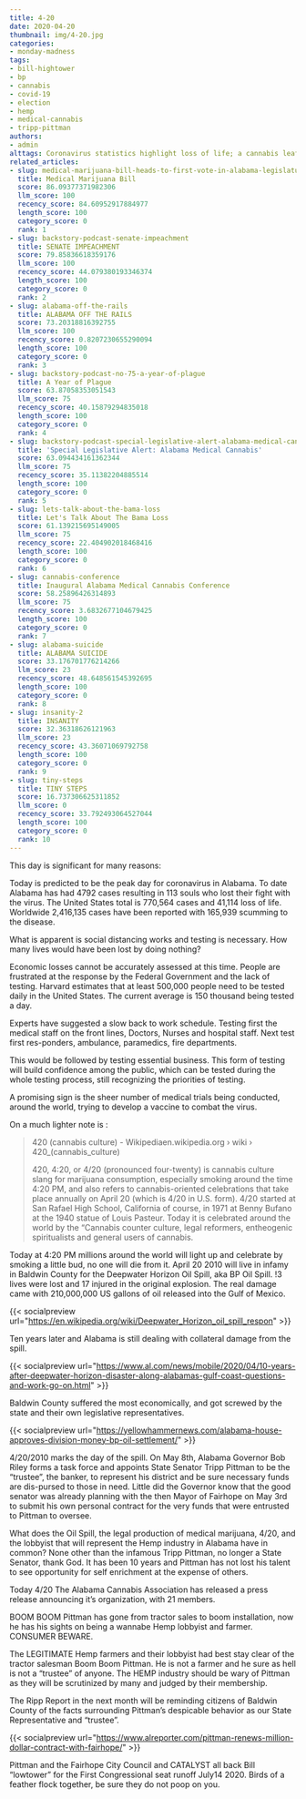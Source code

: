```yaml
---
title: 4-20
date: 2020-04-20
thumbnail: img/4-20.jpg
categories:
- monday-madness
tags:
- bill-hightower
- bp
- cannabis
- covid-19
- election
- hemp
- medical-cannabis
- tripp-pittman
authors:
- admin
alttags: Coronavirus statistics highlight loss of life; a cannabis leaf floats on a red barrier in water, symbolizing impact
related_articles:
- slug: medical-marijuana-bill-heads-to-first-vote-in-alabama-legislature
  title: Medical Marijuana Bill
  score: 86.09377371982306
  llm_score: 100
  recency_score: 84.60952917884977
  length_score: 100
  category_score: 0
  rank: 1
- slug: backstory-podcast-senate-impeachment
  title: SENATE IMPEACHMENT
  score: 79.85836618359176
  llm_score: 100
  recency_score: 44.079380193346374
  length_score: 100
  category_score: 0
  rank: 2
- slug: alabama-off-the-rails
  title: ALABAMA OFF THE RAILS
  score: 73.20318816392755
  llm_score: 100
  recency_score: 0.8207230655290094
  length_score: 100
  category_score: 0
  rank: 3
- slug: backstory-podcast-no-75-a-year-of-plague
  title: A Year of Plague
  score: 63.87058353051543
  llm_score: 75
  recency_score: 40.15879294835018
  length_score: 100
  category_score: 0
  rank: 4
- slug: backstory-podcast-special-legislative-alert-alabama-medical-cannabis
  title: 'Special Legislative Alert: Alabama Medical Cannabis'
  score: 63.094434161362344
  llm_score: 75
  recency_score: 35.11382204885514
  length_score: 100
  category_score: 0
  rank: 5
- slug: lets-talk-about-the-bama-loss
  title: Let's Talk About The Bama Loss
  score: 61.139215695149005
  llm_score: 75
  recency_score: 22.404902018468416
  length_score: 100
  category_score: 0
  rank: 6
- slug: cannabis-conference
  title: Inaugural Alabama Medical Cannabis Conference
  score: 58.25896426314893
  llm_score: 75
  recency_score: 3.6832677104679425
  length_score: 100
  category_score: 0
  rank: 7
- slug: alabama-suicide
  title: ALABAMA SUICIDE
  score: 33.176701776214266
  llm_score: 23
  recency_score: 48.648561545392695
  length_score: 100
  category_score: 0
  rank: 8
- slug: insanity-2
  title: INSANITY
  score: 32.36318626121963
  llm_score: 23
  recency_score: 43.36071069792758
  length_score: 100
  category_score: 0
  rank: 9
- slug: tiny-steps
  title: TINY STEPS
  score: 16.737306625311852
  llm_score: 0
  recency_score: 33.792493064527044
  length_score: 100
  category_score: 0
  rank: 10
---
```

This day is significant for many reasons:

Today is predicted to be the peak day for coronavirus in Alabama. To date Alabama has had 4792 cases resulting in 113 souls who lost their fight with the virus. The United States total is 770,564 cases and 41,114 loss of life. Worldwide 2,416,135 cases have been reported with 165,939 scumming to the disease.

What is apparent is social distancing works and testing is necessary. How many lives would have been lost by doing nothing?

Economic losses cannot be accurately assessed at this time. People are frustrated at the response by the Federal Government and the lack of testing. Harvard estimates that at least 500,000 people need to be tested daily in the United States. The current average is 150 thousand being tested a day.

Experts have suggested a slow back to work schedule. Testing first the medical staff on the front lines, Doctors, Nurses and hospital staff. Next test first res-ponders, ambulance, paramedics, fire departments.

This would be followed by testing essential business. This form of testing will build confidence among the public, which can be tested during the whole testing process, still recognizing the priorities of testing.

A promising sign is the sheer number of medical trials being conducted, around the world, trying to develop a vaccine to combat the virus.

On a much lighter note is :

>420 (cannabis culture) - Wikipediaen.wikipedia.org › wiki › 420\_(cannabis\_culture)
>
>420, 4:20, or 4/20 (pronounced four-twenty) is cannabis culture slang for marijuana consumption, especially smoking around the time 4:20 PM, and also refers to cannabis-oriented celebrations that take place annually on April 20 (which is 4/20 in U.S. form).
>4/20 started at San Rafael High School, California of course, in 1971 at Benny Bufano at the 1940 statue of Louis Pasteur. Today it is celebrated around the world by the “Cannabis counter culture, legal reformers, entheogenic spiritualists and general users of cannabis.
>
Today at 4:20 PM millions around the world will light up and celebrate by smoking a little bud, no one will die from it.
April 20 2010 will live in infamy in Baldwin County for the Deepwater Horizon Oil Spill, aka BP Oil Spill. !3 lives were lost and 17 injured in the original explosion. The real damage came with 210,000,000 US gallons of oil released into the Gulf of Mexico.

{{< socialpreview url="https://en.wikipedia.org/wiki/Deepwater_Horizon_oil_spill_respon" >}}

Ten years later and Alabama is still dealing with collateral damage from the spill.

{{< socialpreview url="https://www.al.com/news/mobile/2020/04/10-years-after-deepwater-horizon-disaster-along-alabamas-gulf-coast-questions-and-work-go-on.html" >}}

Baldwin County suffered the most economically, and got screwed by the state and their own legislative representatives.

{{< socialpreview url="https://yellowhammernews.com/alabama-house-approves-division-money-bp-oil-settlement/" >}}


4/20/2010 marks the day of the spill. On May 8th, Alabama Governor Bob Riley forms a task force and appoints State Senator Tripp Pittman to be the “trustee”, the banker, to represent his district and be sure necessary funds are dis-pursed to those in need. Little did the Governor know that the good senator was already planning with the then Mayor of Fairhope on May 3rd to submit his own personal contract for the very funds that were entrusted to Pittman to oversee.

What does the Oil Spill, the legal production of medical marijuana, 4/20, and the lobbyist that will represent the Hemp industry in Alabama have in common? None other than the infamous Tripp Pittman, no longer a State Senator, thank God. It has been 10 years and Pittman has not lost his talent to see opportunity for self enrichment at the expense of others.

Today 4/20 The Alabama Cannabis Association has released a press release announcing it’s organization, with 21 members.

BOOM BOOM Pittman has gone from tractor sales to boom installation, now he has his sights on being a wannabe Hemp lobbyist and farmer. CONSUMER BEWARE.

The LEGITIMATE Hemp farmers and their lobbyist had best stay clear of the tractor salesman Boom Boom Pittman. He is not a farmer and he sure as hell is not a “trustee” of anyone. The HEMP industry should be wary of Pittman as they will be scrutinized by many and judged by their membership.

The Ripp Report in the next month will be reminding citizens of Baldwin County of the facts surrounding Pittman’s despicable behavior as our State Representative and “trustee”.

{{< socialpreview url="https://www.alreporter.com/pittman-renews-million-dollar-contract-with-fairhope/" >}}

Pittman and the Fairhope City Council and CATALYST all back Bill “lowtower” for the First Congressional seat runoff July14 2020. Birds of a feather flock together, be sure they do not poop on you.
